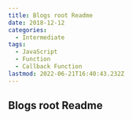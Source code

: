 ```yaml
---
title: Blogs root Readme
date: 2018-12-12
categories:
  - Intermediate
tags:
  - JavaScript
  - Function
  - Callback Function
lastmod: 2022-06-21T16:40:43.232Z
---
```


<!-- Your Markdown content here -->

## Blogs root Readme